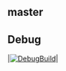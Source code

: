 master
-----------------------
Debug
-----------------------
|[![DebugBuild](https://github.com/kura495/Engine/actions/workflows/DebugMuild.yml/badge.svg)](https://github.com/kura495/Engine/actions/workflows/DebugMuild.yml)|

